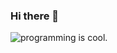 ### Hi there 👋

<img src="https://cdn.discordapp.com/attachments/838572990102372402/1134472966764245043/programmingIsCool.gif" alt="programming is cool." title="Optional title">

<!--
**vifatala/vifatala** is a ✨ _special_ ✨ repository because its `README.md` (this file) appears on your GitHub profile.

Here are some ideas to get you started:

- 🔭 I’m currently working on ...
- 🌱 I’m currently learning ...
- 👯 I’m looking to collaborate on ...
- 🤔 I’m looking for help with ...
- 💬 Ask me about ...
- 📫 How to reach me: ...
- 😄 Pronouns: ...
- ⚡ Fun fact: ...
-->
